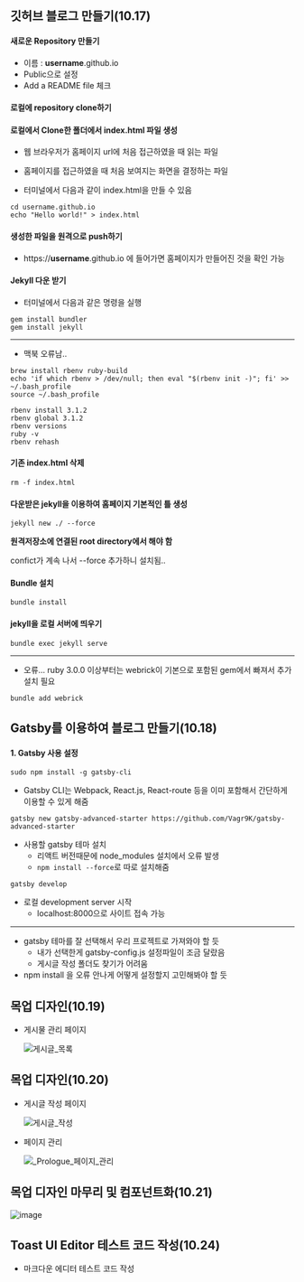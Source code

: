 ## 깃허브 블로그 만들기(10.17)



#### 새로운 Repository 만들기

- 이름 : **username**.github.io
- Public으로 설정
- Add a README file 체크



#### 로컬에 repository clone하기



#### 로컬에서 Clone한 폴더에서 index.html 파일 생성

- 웹 브라우저가 홈페이지 url에 처음 접근하였을 때 읽는 파일
- 홈페이지를 접근하였을 때 처음 보여지는 화면을 결정하는 파일



- 터미널에서 다음과 같이 index.html을 만들 수 있음

```
cd username.github.io
echo "Hello world!" > index.html
```



#### 생성한 파일을 원격으로 push하기

- https://**username**.github.io 에 들어가면 홈페이지가 만들어진 것을 확인 가능



#### Jekyll 다운 받기

- 터미널에서 다음과 같은 명령을 실행

```
gem install bundler
gem install jekyll
```

-------------------

- 맥북 오류남..

```
brew install rbenv ruby-build
echo 'if which rbenv > /dev/null; then eval "$(rbenv init -)"; fi' >> ~/.bash_profile
source ~/.bash_profile

rbenv install 3.1.2
rbenv global 3.1.2
rbenv versions
ruby -v
rbenv rehash
```



#### 기존 index.html 삭제

```
rm -f index.html
```



#### 다운받은 jekyll을 이용하여 홈페이지 기본적인 틀 생성

```
jekyll new ./ --force
```

**원격저장소에 연결된 root directory에서 해야 함**

confict가 계속 나서 --force 추가하니 설치됨..



#### Bundle 설치

```
bundle install
```



#### jekyll을 로컬 서버에 띄우기

```
bundle exec jekyll serve
```

------

- 오류... ruby 3.0.0 이상부터는 webrick이 기본으로 포함된 gem에서 빠져서 추가 설치 필요

```
bundle add webrick
```



## Gatsby를 이용하여 블로그 만들기(10.18)



#### 1. Gatsby 사용 설정

```
sudo npm install -g gatsby-cli
```

- Gatsby CLI는 Webpack, React.js, React-route 등을 이미 포함해서 간단하게 이용할 수 있게 해줌



```
gatsby new gatsby-advanced-starter https://github.com/Vagr9K/gatsby-advanced-starter
```

- 사용할 gatsby 테마 설치
  - 리액트 버전때문에 node_modules 설치에서 오류 발생
  - `npm install --force`로 따로 설치해줌



```
gatsby develop
```

- 로컬 development server 시작
  - localhost:8000으로 사이트 접속 가능



---------

- gatsby 테마를 잘 선택해서 우리 프로젝트로 가져와야 할 듯
  - 내가 선택한게 gatsby-config.js 설정파일이 조금 달랐음
  - 게시글 작성 폴더도 찾기가 어려움
- npm install 을 오류 안나게 어떻게 설정할지 고민해봐야 할 듯



## 목업 디자인(10.19)



- 게시물 관리 페이지

  ![게시글_목록](/uploads/f8c616142da3edea437552f777a57b8f/게시글_목록.png)


## 목업 디자인(10.20)



- 게시글 작성 페이지

  ![게시글_작성](/uploads/362f5ff9332b2c23eb21a3e5b7edf724/게시글_작성.png)



- 페이지 관리

  ![_Prologue_페이지_관리](/uploads/777ec40ad6e73adc94d7ab18cb37bcf3/_Prologue_페이지_관리.png)

## 목업 디자인 마무리 및 컴포넌트화(10.21)
  ![image](/uploads/c3403134e7f25f6921a180429db9eb0a/image.png)



## Toast UI Editor 테스트 코드 작성(10.24)

- 마크다운 에디터 테스트 코드 작성
